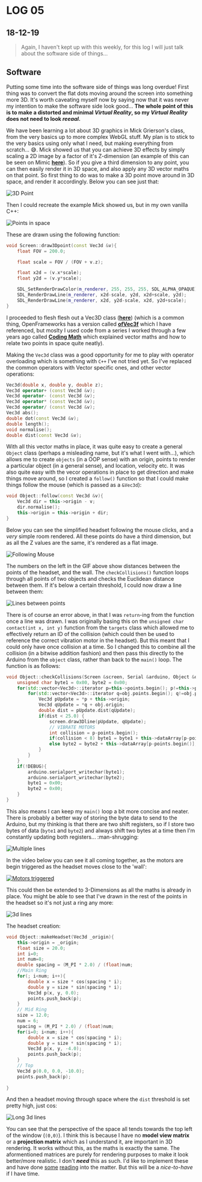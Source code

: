 # LOG 05
## 18-12-19

> Again, I haven't kept up with this weekly, for this log I will just talk about the software side of things...

## Software

Putting some time into the software side of things was long overdue! First thing was to convert the flat dots moving around the screen into something more 3D. It's worth caveating myself now by saying now that it was never my intention to make the software side look good... __The whole point of this is to make a distorted and minimal _Virtual Reality_, so my _Virtual Reality_ does not need to look _reeaal_.__

We have been learning a lot about 3D graphics in Mick Grierson's class, from the very basics up to more complex WebGL stuff. My plan is to stick to the very basics using only what I need, but making everything from scratch... :sweat_smile:. Mick showed us that you can achieve 3D effects by simply scaling a 2D image by a factor of it's Z-dimension (an example of this can be seen on Mimic [__here__](https://mimicproject.com/code/9aa3e672-a3b8-52f5-7c5c-7d7ef75c3f99)). So if you give a third dimension to any point, you can then easily render it in 3D space, and also apply any 3D vector maths on that point. So first thing to do was to make a 3D point move around in 3D space, and render it accordingly. Below you can see just that:

![3D Point](https://media.giphy.com/media/Ke2wdCwvncTSZ31qmV/giphy.gif)

Then I could recreate the example Mick showed us, but in my own vanilla C++:

![Points in space](https://media.giphy.com/media/U1Uo1YBU32YbSkxqpe/giphy.gi://media.giphy.com/media/U1Uo1YBU32YbSkxqpe/giphy.gif)

These are drawn using the following function:

```c++
void Screen::draw3Dpoint(const Vec3d &v){
    float FOV = 200.0;

    float scale = FOV / (FOV + v.z);

    float x2d = (v.x*scale);
    float y2d = (v.y*scale);

    SDL_SetRenderDrawColor(m_renderer, 255, 255, 255, SDL_ALPHA_OPAQUE);
    SDL_RenderDrawLine(m_renderer, x2d-scale, y2d, x2d+scale, y2d);
    SDL_RenderDrawLine(m_renderer, x2d, y2d-scale, x2d, y2d+scale);
}
```

I proceeded to flesh flesh out a Vec3D class ([__here__](https://github.com/joshmurr/cci_pcomp/blob/master/project/main/cpp/vec3d.cpp)) (which is a common thing, OpenFrameworks has a version called [__ofVec3f__](https://openframeworks.cc///documentation/math/ofVec3f/) which I have referenced, but moslty I used code from a series I worked through a few years ago called [__Coding Math__](https://www.youtube.com/user/codingmath/) which explained vector maths and how to relate two points in space quite neatly).

Making the `Vec3d` class was a good opportunity for me to play with operator overloading which is something with `C++` I've not tried yet. So I've replaced the common operators with Vector specific ones, and other vector operations:

```c++
Vec3d(double x, double y, double z);
Vec3d operator+ (const Vec3d &v);
Vec3d operator- (const Vec3d &v);
Vec3d operator* (const Vec3d &v);
Vec3d operator/ (const Vec3d &v);
Vec3d abs();
double dot(const Vec3d &v);
double length();
void normalise();
double dist(const Vec3d &v);
```

With all this vector maths in place, it was quite easy to create a general `Object` class (perhaps a misleading name, but it's what I went with...), which allows me to create `objects` (in a OOP sense) with an origin, points to render a particular object (in a general sense), and location, velocity etc. It was also quite easy with the vecor operations in place to get direction and make things move around, so I created a `follow()` function so that I could make things follow the mouse (which is passed as a `&Vec3d`):

```c++
void Object::follow(const Vec3d &v){
    Vec3d dir = this->origin - v;
    dir.normalise();
    this->origin = this->origin + dir; 
}
```

Below you can see the simplified headset following the mouse clicks, and a _very_ simple room rendered. All these points do have a third dimension, but as all the Z values are the same, it's rendered as a flat image.

![Following Mouse](https://media.giphy.com/media/mBS7G00HKjgxYZWJXC/giphy.gif)

The numbers on the left in the GIF above show distances between the points of the headset, and the wall. The `checkCollisions()` function loops through all points of two objects and checks the Euclidean distance between them. If it's below a certain threshold, I could now draw a line between them:

![Lines between points](https://media.giphy.com/media/J34XMJnddqMe1Aj9HA/giphy.gif)

There is of course an error above, in that I was `return`-ing from the function once a line was drawn. I was originally basing this on the `unsigned char contact(int x, int y)` function from the `targets` class which allowed me to effectively return an ID of the collision (which could then be used to reference the correct vibration motor in the headset). But this meant that I could only have once collision at a time. So I changed this to combine all the collision (in a bitwise addition fashion) and then pass this directly to the Arduino from the `object` class, rather than back to the `main()` loop. The function is as follows:

```c++
void Object::checkCollisions(Screen &screen, Serial &arduino, Object &obj, bool DEBUG){
    unsigned char byte1 = 0x00, byte2 = 0x00;
    for(std::vector<Vec3d>::iterator p=this->points.begin(); p!=this->points.end(); ++p){
        for(std::vector<Vec3d>::iterator q=obj.points.begin(); q!=obj.points.end(); ++q){
            Vec3d pUpdate = *p + this->origin;
            Vec3d qUpdate = *q + obj.origin;
            double dist = pUpdate.dist(qUpdate);
            if(dist < 25.0) {
                screen.draw3Dline(pUpdate, qUpdate);
                // VIBRATE MOTORS
                int collision = p-points.begin();
                if(collision < 8) byte1 = byte1 + this->dataArray[p-points.begin()];
                else byte2 = byte2 + this->dataArray[p-points.begin()];
            }
        }
    }
    if(!DEBUG){
        arduino.serialport_writechar(byte1);
        arduino.serialport_writechar(byte2);
        byte1 = 0x00;
        byte2 = 0x00;
    }
}
```

This also means I can keep my `main()` loop a bit more concise and neater. There is probably a better way of storing the byte data to send to the Arduino, but my thinking is that there are two shift registers, so if I store two bytes of data (`byte1` and `byte2`) and always shift two bytes at a time then I'm constantly updating both registers... :man-shrugging:

![Multiple lines](https://media.giphy.com/media/eJ4Ot0jT8HoivaBYNf/giphy.gif)

In the video below you can see it all coming together, as the motors are begin triggered as the headset moves close to the 'wall':

[![Motors triggered](https://img.youtube.com/vi/8zTjoe5SfQI/0.jpg)](https://www.youtube.com/watch?v=8zTjoe5SfQI)

This could then be extended to 3-Dimensions as all the maths is already in place. You might be able to see that I've drawn in the rest of the points in the headset so it's not just a ring any more:

![3d lines](https://media.giphy.com/media/U3JFzH6UcWUx5KpuDs/giphy.gif)

The headset creation:

```c++
void Object::makeHeadset(Vec3d _origin){
    this->origin = _origin;
    float size = 20.0;
    int i=0;
    int num=8;
    double spacing = (M_PI * 2.0) / (float)num;
    //Main Ring
    for(; i<num; i++){
        double x = size * cos(spacing * i);
        double y = size * sin(spacing * i);
        Vec3d p(x, y, 0.0);
        points.push_back(p);
    }
    // Mid Ring
    size = 12.0;
    num = 6;
    spacing = (M_PI * 2.0) / (float)num;
    for(i=0; i<num; i++){
        double x = size * cos(spacing * i);
        double y = size * sin(spacing * i);
        Vec3d p(x, y, -4.0);
        points.push_back(p);
    }
    // Top
    Vec3d p(0.0, 0.0, -10.0);
    points.push_back(p);
    
}
```

And then a headset moving through space where the `dist` threshold is set pretty high, just cos:

![Long 3d lines](https://media.giphy.com/media/iDDR4SXjtbgCGL4MAG/giphy.gif)

You can see that the perspective of the space all tends towards the top left of the window (`(0,0)`). I think this is because I have no __model view matrix__ or a __projection matrix__ which as I understand it, are important in 3D rendering. It works without this, as the maths is exactly the same. The aformentioned matrices are purely for rendering purposes to make it look better/more realistic. I don't ___need___ this as such. I'd like to implement these and have done [some](https://www.3dgep.com/understanding-the-view-matrix/) [reading](https://www.oreilly.com/library/view/3d-math-primer/9781556229114/) into the matter. But this will be a _nice-to-have_ if I have time. 

